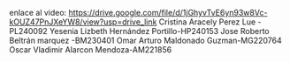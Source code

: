 enlace al video: https://drive.google.com/file/d/1jGhyvTvE6yn93w8Vc-kOUZ47PnJXeYW8/view?usp=drive_link
Cristina Aracely Perez Lue - PL240092
 Yesenia Lizbeth Hernández Portillo-HP240153
 Jose Roberto Beltrán marquez -BM230401
 Omar Arturo Maldonado Guzman-MG220764
 Oscar Vladimir Alarcon Mendoza-AM221856
